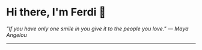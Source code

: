 <h1>Hi there, I'm Ferdi 👋</h1>

<p><em>
  "If you have only one smile in you give it to the people you love." — Maya Angelou
</em></p>

---
